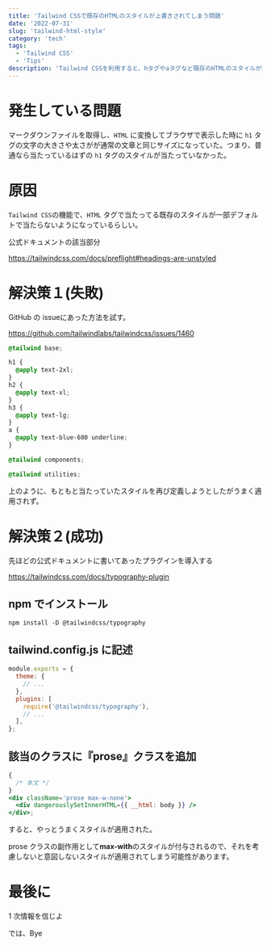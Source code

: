 ```yaml
---
title: 'Tailwind CSSで既存のHTMLのスタイルが上書きされてしまう問題'
date: '2022-07-31'
slug: 'tailwind-html-style'
category: 'tech'
tags:
  - 'Tailwind CSS'
  - 'Tips'
description: 'Tailwind CSSを利用すると、hタグやaタグなど既存のHTMLのスタイルが意図せず上書きされてしまうことがあったので解決法を記事にしました。'
---
```


# 発生している問題

マークダウンファイルを取得し、`HTML` に変換してブラウザで表示した時に `h1` タグの文字の大きさや太さがが通常の文章と同じサイズになっていた。つまり、普通なら当たっているはずの `h1` タグのスタイルが当たっていなかった。

# 原因

`Tailwind CSS`の機能で、`HTML` タグで当たってる既存のスタイルが一部デフォルトで当たらないようになっているらしい。

公式ドキュメントの該当部分

https://tailwindcss.com/docs/preflight#headings-are-unstyled

# 解決策１(失敗)

GitHub の issueにあった方法を試す。

https://github.com/tailwindlabs/tailwindcss/issues/1460

```css:sample.css
@tailwind base;

h1 {
  @apply text-2xl;
}
h2 {
  @apply text-xl;
}
h3 {
  @apply text-lg;
}
a {
  @apply text-blue-600 underline;
}

@tailwind components;

@tailwind utilities;
```

上のように、もともと当たっていたスタイルを再び定義しようとしたがうまく適用されず。

# 解決策２(成功)

先ほどの公式ドキュメントに書いてあったプラグインを導入する

https://tailwindcss.com/docs/typography-plugin

## npm でインストール

```sh:terminal
npm install -D @tailwindcss/typography
```

## tailwind.config.js に記述

```javascript:tailwind.config.js 
module.exports = {
  theme: {
    // ...
  },
  plugins: [
    require('@tailwindcss/typography'),
    // ...
  ],
};
```

## 該当のクラスに『prose』クラスを追加

```javascript:sample.jsx
{
  /* 本文 */
}
<div className='prose max-w-none'>
  <div dangerouslySetInnerHTML={{ __html: body }} />
</div>;
```

すると、やっとうまくスタイルが適用された。

prose クラスの副作用として**max-with**のスタイルが付与されるので、それを考慮しないと意図しないスタイルが適用されてしまう可能性があります。

# 最後に

1 次情報を信じよ

では、Bye
